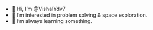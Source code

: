 - 👋 Hi, I’m @VishalYdv7
- 👀 I’m interested in problem solving & space exploration.
- 🌱 I’m always learning something.

<!---
VishalYdv7/VishalYdv7 is a ✨ special ✨ repository because its `README.md` (this file) appears on your GitHub profile.
You can click the Preview link to take a look at your changes.
--->
